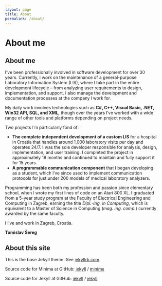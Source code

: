 ```yaml
---
layout: page
title: About
permalink: /about/
---
```


# About me
## About me

I’ve been professionally involved in software development for over 30 years. Currently, I work on the maintenance of a general-purpose Laboratory Information System (LIS), where I take part in the entire development lifecycle – from analyzing user requirements to design, implementation, and support. I also manage the development and documentation processes at the company I work for.

My daily work involves technologies such as **C#, C++, Visual Basic, .NET, Win32 API, SQL, and XML**, though over the years I’ve worked with a wide range of other tools and platforms depending on project needs.

Two projects I’m particularly fond of:

- **The complete independent development of a custom LIS** for a hospital in Croatia that handles around 1,000 laboratory visits per day and operates 24/7. I was the sole developer responsible for analysis, design, implementation, and user training. I completed the project in approximately 18 months and continued to maintain and fully support it for 15 years.
- **A programmable communication component** that I began developing as a student, which I’ve since used to implement communication protocols for just under 200 models of medical laboratory analyzers.

Programming has been both my profession and passion since elementary school, when I wrote my first lines of code on an Atari 800 XL. I graduated from a 5-year study program at the Faculty of Electrical Engineering and Computing in Zagreb, earning the title *Dipl.-Ing. in Computing*, which is equivalent to a Master of Science in Computing (*mag. ing. comp.*) currently awarded by the same faculty.

I live and work in Zagreb, Croatia.

**Tomislav Šereg**

## About this site

This is the base Jekyll theme. See [jekyllrb.com](https://jekyllrb.com/).

Source code for Minima at GitHub:
[jekyll][jekyll-organization] /
[minima](https://github.com/jekyll/minima)

Source code for Jekyll at GitHub:
[jekyll][jekyll-organization] /
[jekyll](https://github.com/jekyll/jekyll)

[jekyll-organization]: https://github.com/jekyll
